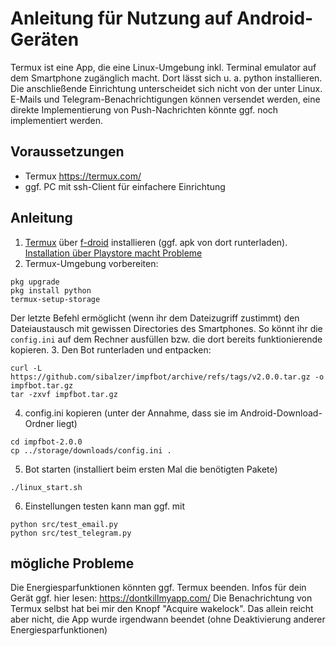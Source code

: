 # Anleitung für Nutzung auf Android-Geräten

Termux ist eine App, die eine Linux-Umgebung inkl. Terminal emulator auf dem Smartphone zugänglich macht. Dort lässt sich u. a. python installieren. Die anschließende Einrichtung unterscheidet sich nicht von der unter Linux. E-Mails und Telegram-Benachrichtigungen können versendet werden, eine direkte Implementierung von Push-Nachrichten könnte ggf. noch implementiert werden.

## Voraussetzungen

- Termux https://termux.com/
- ggf. PC mit ssh-Client für einfachere Einrichtung

## Anleitung

1. [Termux](https://termux.com/) über [f-droid](https://f-droid.org/en/packages/com.termux/) installieren (ggf. apk von dort runterladen). [Installation über Playstore macht Probleme](https://github.com/termux/termux-packages/issues/6726)
2. Termux-Umgebung vorbereiten:
```
pkg upgrade
pkg install python
termux-setup-storage
```
Der letzte Befehl ermöglicht (wenn ihr dem Dateizugriff zustimmt) den Dateiaustausch mit gewissen Directories des Smartphones. So könnt ihr die `config.ini` auf dem Rechner ausfüllen bzw. die dort bereits funktionierende kopieren.
3. Den Bot runterladen und entpacken:
```
curl -L https://github.com/sibalzer/impfbot/archive/refs/tags/v2.0.0.tar.gz -o impfbot.tar.gz
tar -zxvf impfbot.tar.gz
```
4. config.ini kopieren (unter der Annahme, dass sie im Android-Download-Ordner liegt)
```
cd impfbot-2.0.0
cp ../storage/downloads/config.ini .
```
5. Bot starten (installiert beim ersten Mal die benötigten Pakete)
```
./linux_start.sh
```
6. Einstellungen testen kann man ggf. mit
```
python src/test_email.py
python src/test_telegram.py
```

## mögliche Probleme

Die Energiesparfunktionen könnten ggf. Termux beenden. Infos für dein Gerät ggf. hier lesen: https://dontkillmyapp.com/
Die Benachrichtung von Termux selbst hat bei mir den Knopf "Acquire wakelock". Das allein reicht aber nicht, die App wurde irgendwann beendet (ohne Deaktivierung anderer Energiesparfunktionen)
